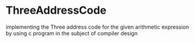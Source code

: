 # ThreeAddressCode
implementing  the  Three address code  for the given arithmetic expression by using c program in the subject of compiler design
